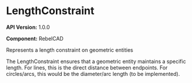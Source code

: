 # LengthConstraint

**API Version:** 1.0.0

**Component:** RebelCAD

Represents a length constraint on geometric entities

The LengthConstraint ensures that a geometric entity maintains a specific length.
For lines, this is the direct distance between endpoints. For circles/arcs, this
would be the diameter/arc length (to be implemented).

